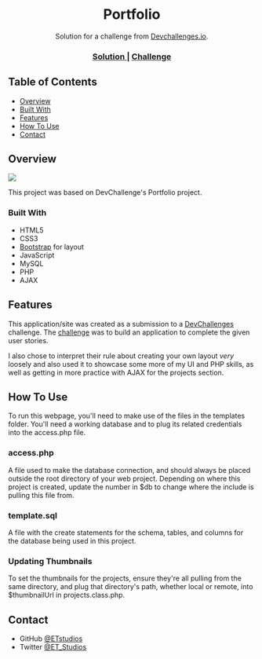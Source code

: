 <h1 align="center"> Portfolio </h1>

<div align="center">
   Solution for a challenge from  <a href="http://devchallenges.io" target="_blank">Devchallenges.io</a>.
</div>

<div align="center">
  <h3>
    <a href="https://phasmatechnologies.com/portfolio/">
      Solution
    </a>
    <span> | </span>
    <a href="https://devchallenges.io/challenges/5ZnOYsSXM24JWnCsNFlt">
      Challenge
    </a>
  </h3>
</div>

## Table of Contents
- [Overview](#overview)
- [Built With](#built-with)
- [Features](#features)
- [How To Use](#how-to-use)
- [Contact](#contact)

## Overview
<img src="https://phasma-technologies.s3.us-east-2.amazonaws.com/devchallenges/portfolio.png">

This project was based on DevChallenge's Portfolio project. 

### Built With
- HTML5
- CSS3
- [Bootstrap](https://getbootstrap.com) for layout
- JavaScript
- MySQL
- PHP
- AJAX

## Features
This application/site was created as a submission to a [DevChallenges](https://devchallenges.io/challenges) challenge. The [challenge](https://devchallenges.io/challenges/5ZnOYsSXM24JWnCsNFlt) was to build an application to complete the given user stories.

I also chose to interpret their rule about creating your own layout <em>very</em> loosely and also used it to showcase some more of my UI and PHP skills, as well as getting in more practice with AJAX for the projects section.


## How To Use
To run this webpage, you'll need to make use of the files in the templates folder. You'll need a working database and to plug its related credentials into the access.php file.

### access.php
A file used to make the database connection, and should always be placed outside the root directory of your web project. Depending on where this project is created, update the number in $db to change where the include is pulling this file from. 

### template.sql 
A file with the create statements for the schema, tables, and columns for the database being used in this project.

### Updating Thumbnails
To set the thumbnails for the projects, ensure they're all pulling from the same directory, and plug that directory's path, whether local or remote, into $thumbnailUrl in projects.class.php.


## Contact
- GitHub [@ETstudios](https://github.com/ETstudios)
- Twitter [@ET_Studios](https://twitter.com/ET_Studios)